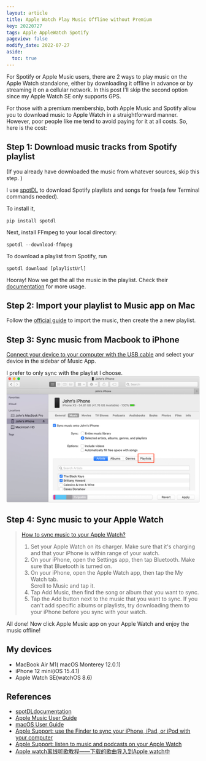```yaml
---
layout: article
title: Apple Watch Play Music Offline without Premium
key: 20220727
tags: Apple AppleWatch Spotify
pageview: false
modify_date: 2022-07-27
aside:
  toc: true
---
```


<!--more-->

For Spotify or Apple Music users, there are 2 ways to play music on the Apple Watch standalone, either by downloading it offline in advance or by streaming it on a cellular network. In this post I'll skip the second option since my Apple Watch SE only supports GPS.

For those with a premium membership, both Apple Music and Spotify allow you to download music to Apple Watch in a straightforward manner. However, poor people like me tend to avoid paying for it at all costs. So, here is the cost:


## Step 1: Download music tracks from Spotify playlist

(If you already have downloaded the music from whatever sources, skip this step. )


I use [spotDL](https://github.com/spotDL/spotify-downloader) to download Spotify playlists and songs for free(a few Terminal commands needed).

To install it,

``pip install spotdl``

Next, install FFmpeg to your local directory:

``spotdl --download-ffmpeg``

To download a playlist from Spotify, run

``spotdl download [playlistUrl]``

Hooray! Now we get the all the music in the playlist. Check their [documentation](https://spotdl.readthedocs.io/en/latest/usage/) for more usage.

## Step 2: Import your playlist to Music app on Mac

Follow the [official guide](https://support.apple.com/guide/music/import-items-already-on-your-computer-mus3081/mac#:~:text=In%20the%20Music%20app%20on,or%20folder%2C%20then%20click%20Open.
) to import the music, then create the a new playlist.

## Step 3: Sync music from Macbook to iPhone

[Connect your device to your computer with the USB cable](https://support.apple.com/HT210611) and select your device in the sidebar of Music App.

I prefer to only sync with the playlist I choose.
![John's iPhone](https://github.com/Yuleii/Yuleii.github.io/blob/master/pictures/20220727/John's%20iPhone.png)



## Step 4:  Sync music to your Apple Watch

> [How to sync music to your Apple Watch?](https://support.apple.com/en-us/HT204691)
> 1. Set your Apple Watch on its charger. Make sure that it's charging and that your iPhone is within range of your watch.  
> 2. On your iPhone, open the Settings app, then tap Bluetooth. Make sure that Bluetooth is turned on.  
> 3. On your iPhone, open the Apple Watch app, then tap the My Watch tab.  
Scroll to Music and tap it.   
> 4. Tap Add Music, then find the song or album that you want to sync.  
> 5. Tap the Add button  next to the music that you want to sync. If you can't add specific albums or playlists, try downloading them to your iPhone before you sync with your watch.


All done! Now click Apple Music app on your Apple Watch and enjoy the music offline!

## My devices
- MacBook Air M1( macOS Monterey 12.0.1)  
- iPhone 12 mini(iOS 15.4.1)  
- Apple Watch SE(watchOS 8.6)

## References
- [spotDLdocumentation](https://spotdl.readthedocs.io/en/latest/)  
- [Apple Music User Guide](https://support.apple.com/zh-cn/guide/music/mus3081/mac#:~:text=In%20the%20Music%20app%20on,are%20added%20to%20your%20library.)
- [macOS User Guide](https://support.apple.com/en-us/HT210611)
- [Apple Support: use the Finder to sync your iPhone, iPad, or iPod with your computer](https://support.apple.com/en-us/HT210611)
- [Apple Support: listen to music and podcasts on your Apple Watch](https://support.apple.com/en-us/HT204691)
- [Apple watch离线听歌教程——下载的歌曲导入到Apple watch中](https://www.bilibili.com/video/BV1CY4y1s77u/?vd_source=2acc4bc4498b37baa7af46c0fc52d55f)

